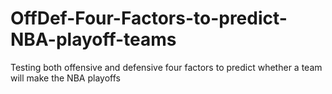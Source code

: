 # OffDef-Four-Factors-to-predict-NBA-playoff-teams
Testing both offensive and defensive four factors to predict whether a team will make the NBA playoffs
